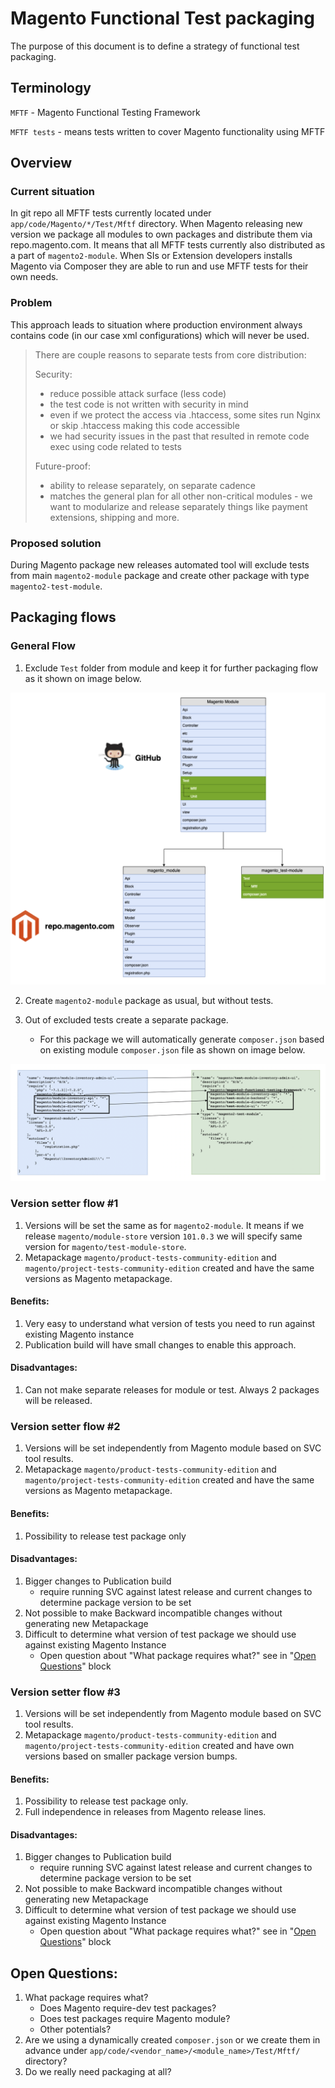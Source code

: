 # Magento Functional Test packaging
The purpose of this document is to define a strategy of functional test packaging.

## Terminology
`MFTF` - Magento Functional Testing Framework

`MFTF tests` - means tests written to cover Magento functionality using MFTF

## Overview
### Current situation
In git repo all MFTF tests currently located under `app/code/Magento/*/Test/Mftf` directory.
When Magento releasing new version we package all modules to own packages and distribute them via repo.magento.com.
It means that all MFTF tests currently also distributed as a part of `magento2-module`.
When SIs or Extension developers installs Magento via Composer they are able to run and use MFTF tests for their own needs.

### Problem
This approach leads to situation where production environment always contains code (in our case xml configurations) which will never be used.

>There are couple reasons to separate tests from core distribution:
>
>Security:
> - reduce possible attack surface (less code)
> - the test code is not written with security in mind
> - even if we protect the access via .htaccess, some sites run Nginx or skip .htaccess making this code accessible
> - we had security issues in the past that resulted in remote code exec using code related to tests
>
>Future-proof:
> - ability to release separately, on separate cadence
> - matches the general plan for all other non-critical modules - we want to modularize and release separately things like payment extensions, shipping and more.


### Proposed solution
During Magento package new releases automated tool will exclude tests from main `magento2-module` package and create other package with type `magento2-test-module`.

## Packaging flows
### General Flow
1. Exclude `Test` folder from module and keep it for further packaging flow as it shown on image below.

![Packaging Process](img/packaging.png)

2. Create `magento2-module` package as usual, but without tests.

3. Out of excluded tests create a separate package.
   - For this package we will automatically generate `composer.json` based on existing module `composer.json` file as shown on image below.
    
![Composer file](img/test_composer_json.png)

### Version setter flow #1
1. Versions will be set the same as for `magento2-module`. It means if we release `magento/module-store` version `101.0.3` we will specify same version for `magento/test-module-store`.
2. Metapackage `magento/product-tests-community-edition` and `magento/project-tests-community-edition` created and have the same versions as Magento metapackage. 

#### Benefits:
1. Very easy to understand what version of tests you need to run against existing Magento instance
2. Publication build will have small changes to enable this approach.

#### Disadvantages: 
1. Can not make separate releases for module or test. Always 2 packages will be released.

### Version setter flow #2
1. Versions will be set independently from Magento module based on SVC tool results.
2. Metapackage `magento/product-tests-community-edition` and `magento/project-tests-community-edition` created and have the same versions as Magento metapackage.

#### Benefits:
1. Possibility to release test package only

#### Disadvantages: 
1. Bigger changes to Publication build
    - require running SVC against latest release and current changes to determine package version to be set
2. Not possible to make Backward incompatible changes without generating new Metapackage
3. Difficult to determine what version of test package we should use against existing Magento Instance
    - Open question about "What package requires what?" see in "[Open Questions](#Open-Questions)" block

### Version setter flow #3
1. Versions will be set independently from Magento module based on SVC tool results.
2. Metapackage `magento/product-tests-community-edition` and `magento/project-tests-community-edition` created and have own versions based on smaller package version bumps.

#### Benefits:
1. Possibility to release test package only.
2. Full independence in releases from Magento release lines.

#### Disadvantages: 
1. Bigger changes to Publication build
   - require running SVC against latest release and current changes to determine package version to be set
2. Not possible to make Backward incompatible changes without generating new Metapackage
3. Difficult to determine what version of test package we should use against existing Magento Instance
   - Open question about "What package requires what?" see in "[Open Questions](#Open-Questions)" block


## Open Questions:
1. What package requires what?
   - Does Magento require-dev test packages?
   - Does test packages require Magento module?
   - Other potentials?
2. Are we using a dynamically created `composer.json` or we create them in advance under `app/code/<vendor_name>/<module_name>/Test/Mftf/` directory?
3. Do we really need packaging at all?
